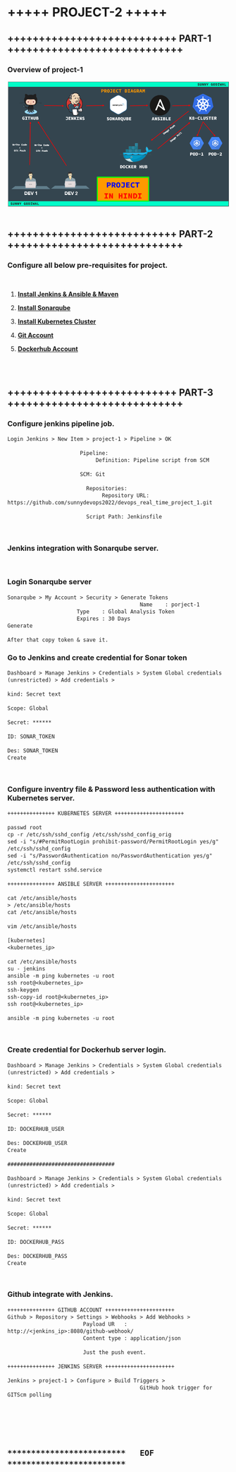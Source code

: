 # +++++ PROJECT-2 +++++

## +++++++++++++++++++++++++++ PART-1 ++++++++++++++++++++++++++++

### Overview of project-1

<img src="project_1_overview.png" width="600" hight="100">

<br/>
<br/>

## +++++++++++++++++++++++++++ PART-2 ++++++++++++++++++++++++++++

### Configure all below pre-requisites for project.

<br/>

1. **[Install Jenkins & Ansible & Maven ](https://github.com/ShubhamBhurse/Installations/blob/main/jenkins_ansible_installation_p1.md)**

1. **[Install Sonarqube](https://github.com/sunnydevops2022/DevOps/blob/master/ubuntu/devops_real_time_project/project_1/sonarqube_installation_p1.md)**

1. **[Install Kubernetes Cluster](https://github.com/sunnydevops2022/DevOps/blob/master/ubuntu/devops_real_time_project/project_1/kubernetes_installation_p1.md)**

1. **[Git Account](https://github.com/)**

1. **[Dockerhub Account](https://hub.docker.com/)**


<br/>
<br/>

## +++++++++++++++++++++++++++ PART-3 ++++++++++++++++++++++++++++

### Configure jenkins pipeline job. 
```
Login Jenkins > New Item > project-1 > Pipeline > OK

		               Pipeline:
		                    Definition: Pipeline script from SCM
		               
		               SCM: Git

		                 Repositories:
		                      Repository URL: https://github.com/sunnydevops2022/devops_real_time_project_1.git

		                 Script Path: Jenkinsfile   
```
<br/>

### Jenkins integration with Sonarqube server.

<br/>

### Login Sonarqube server
```
Sonarqube > My Account > Security > Generate Tokens
                                          Name    : porject-1
					  Type    : Global Analysis Token
					  Expires : 30 Days
Generate

After that copy token & save it.
```

### Go to Jenkins and create credential for Sonar token
```
Dashboard > Manage Jenkins > Credentials > System Global credentials (unrestricted) > Add credentials > 
                                                                                            kind: Secret text
                                                                                            Scope: Global
                                                                                            Secret: ******
                                                                                            ID: SONAR_TOKEN
                                                                                            Des: SONAR_TOKEN
Create
```
<br/>

### Configure inventry file & Password less authentication with Kubernetes server.
```
+++++++++++++++ KUBERNETES SERVER ++++++++++++++++++++++

passwd root
cp -r /etc/ssh/sshd_config /etc/ssh/sshd_config_orig
sed -i "s/#PermitRootLogin prohibit-password/PermitRootLogin yes/g" /etc/ssh/sshd_config
sed -i "s/PasswordAuthentication no/PasswordAuthentication yes/g" /etc/ssh/sshd_config
systemctl restart sshd.service

+++++++++++++++ ANSIBLE SERVER ++++++++++++++++++++++

cat /etc/ansible/hosts
> /etc/ansible/hosts
cat /etc/ansible/hosts

vim /etc/ansible/hosts

[kubernetes]
<kubernetes_ip>

cat /etc/ansible/hosts
su - jenkins
ansible -m ping kubernetes -u root
ssh root@<kubernetes_ip>
ssh-keygen
ssh-copy-id root@<kubernetes_ip>
ssh root@<kubernetes_ip>

ansible -m ping kubernetes -u root
```
<br/>

### Create credential for Dockerhub server login.
```
Dashboard > Manage Jenkins > Credentials > System Global credentials (unrestricted) > Add credentials > 
                                                                                            kind: Secret text
                                                                                            Scope: Global
                                                                                            Secret: ******
                                                                                            ID: DOCKERHUB_USER
                                                                                            Des: DOCKERHUB_USER
Create

##################################

Dashboard > Manage Jenkins > Credentials > System Global credentials (unrestricted) > Add credentials > 
                                                                                            kind: Secret text
                                                                                            Scope: Global
                                                                                            Secret: ******
                                                                                            ID: DOCKERHUB_PASS
                                                                                            Des: DOCKERHUB_PASS
Create
```
<br/>

### Github integrate with Jenkins.
```
+++++++++++++++ GITHUB ACCOUNT ++++++++++++++++++++++
Github > Repository > Settings > Webhooks > Add Webhooks >
						Payload UR   : http://<jenkins_ip>:8080/github-webhook/
						Content type : application/json

						Just the push event.
						
+++++++++++++++ JENKINS SERVER ++++++++++++++++++++++						

Jenkins > project-1 > Configure > Build Triggers > 
                                          GitHub hook trigger for GITScm polling
```

<br/>
<br/>
<br/>
<br/>

## `*************************   EOF   *************************`
